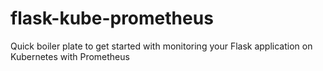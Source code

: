 # flask-kube-prometheus
Quick boiler plate to get started with monitoring your Flask application on Kubernetes with Prometheus
